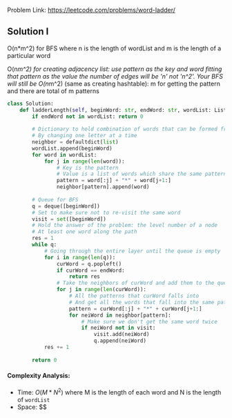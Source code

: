 Problem Link: https://leetcode.com/problems/word-ladder/

## Solution I
O(n*m^2) for BFS where n is the length of wordList and m is the length of a particular word

O(n*m^2) for creating adjacency list: use pattern as the key and word fitting that pattern as the value
the number of edges will be 'n' not 'n^2'. Your BFS will still be O(n*m^2) (same as creating hashtable): m for getting the pattern and there are total of m patterns

```python
class Solution:
    def ladderLength(self, beginWord: str, endWord: str, wordList: List[str]) -> int:
        if endWord not in wordList: return 0
        
        # Dictionary to hold combination of words that can be formed from any given word
        # By changing one letter at a time
        neighbor = defaultdict(list)
        wordList.append(beginWord)
        for word in wordList:
            for j in range(len(word)):
                # Key is the pattern
                # Value is a list of words which share the same pattern
                pattern = word[:j] + "*" + word[j+1:]
                neighbor[pattern].append(word)
        
        # Queue for BFS
        q = deque([beginWord])
        # Set to make sure not to re-visit the same word
        visit = set([beginWord])
        # Hold the answer of the problem: the level number of a node
        # At least one word along the path
        res = 1
        while q:
            # Going through the entire layer until the queue is empty
            for i in range(len(q)):
                curWord = q.popleft()
                if curWord == endWord:
                    return res
                # Take the neighbors of curWord and add them to the queue
                for j in range(len(curWord)):
                    # All the patterns that curWord falls into
                    # And get all the words that fall into the same pattern
                    pattern = curWord[:j] + "*" + curWord[j+1:]
                    for neiWord in neighbor[pattern]:
                        # Make sure we don't get the same word twice
                        if neiWord not in visit:
                            visit.add(neiWord)
                            q.append(neiWord)
            res += 1
            
        return 0
```

#### Complexity Analysis:
- Time: $O(M*N^2)$ where M is the length of each word and N is the length of `wordList`
- Space: $$